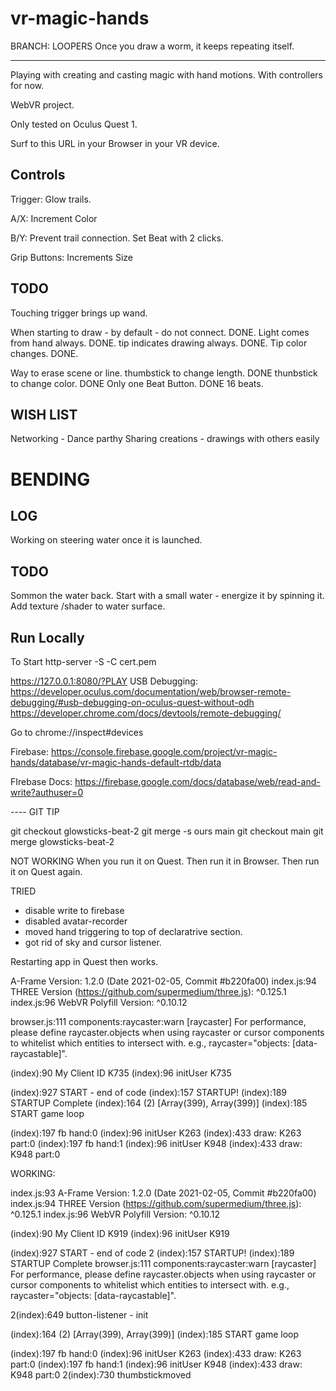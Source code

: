 # vr-magic-hands

BRANCH: LOOPERS
Once you draw a worm, it keeps repeating itself.

---

Playing with creating and casting magic with hand motions. With controllers for now.

WebVR project.

Only tested on Oculus Quest 1.

Surf to this URL in your Browser in your VR device.

## Controls

Trigger: Glow trails.

A/X: Increment Color

B/Y: Prevent trail connection. Set Beat with 2 clicks.

Grip Buttons: Increments Size

## TODO

Touching trigger brings up wand.

When starting to draw - by default - do not connect. DONE.
Light comes from hand always. DONE.
tip indicates drawing always. DONE.
Tip color changes. DONE.

Way to erase scene or line.
thumbstick to change length. DONE
thunbstick to change color. DONE
Only one Beat Button. DONE
16 beats.

## WISH LIST

Networking - Dance parthy
Sharing creations - drawings with others easily

# BENDING

## LOG

Working on steering water once it is launched.

## TODO

Sommon the water back.
Start with a small water - energize it by spinning it.
Add texture /shader to water surface.

## Run Locally

To Start
http-server -S -C cert.pem

https://127.0.0.1:8080/?PLAY
USB Debugging:
https://developer.oculus.com/documentation/web/browser-remote-debugging/#usb-debugging-on-oculus-quest-without-odh
https://developer.chrome.com/docs/devtools/remote-debugging/

Go to chrome://inspect#devices

Firebase:
https://console.firebase.google.com/project/vr-magic-hands/database/vr-magic-hands-default-rtdb/data

FIrebase Docs:
https://firebase.google.com/docs/database/web/read-and-write?authuser=0

---- GIT TIP

git checkout glowsticks-beat-2
git merge -s ours main
git checkout main
git merge glowsticks-beat-2

NOT WORKING
When you run it on Quest.
Then run it in Browser.
Then run it on Quest again.

TRIED

- disable write to firebase
- disabled avatar-recorder
- moved hand triggering to top of declaratrive section.
- got rid of sky and cursor listener.

Restarting app in Quest then works.

A-Frame Version: 1.2.0 (Date 2021-02-05, Commit #b220fa00)
index.js:94 THREE Version (https://github.com/supermedium/three.js): ^0.125.1
index.js:96 WebVR Polyfill Version: ^0.10.12

browser.js:111 components:raycaster:warn [raycaster] For performance, please define raycaster.objects when using raycaster or cursor components to whitelist which entities to intersect with. e.g., raycaster="objects: [data-raycastable]".

(index):90 My Client ID K735
(index):96 initUser K735

(index):927 START - end of code
(index):157 STARTUP!
(index):189 STARTUP Complete
(index):164 (2) [Array(399), Array(399)]
(index):185 START game loop

(index):197 fb hand:0
(index):96 initUser K263
(index):433 draw: K263 part:0
(index):197 fb hand:1
(index):96 initUser K948
(index):433 draw: K948 part:0

WORKING:

index.js:93 A-Frame Version: 1.2.0 (Date 2021-02-05, Commit #b220fa00)
index.js:94 THREE Version (https://github.com/supermedium/three.js): ^0.125.1
index.js:96 WebVR Polyfill Version: ^0.10.12

(index):90 My Client ID K919
(index):96 initUser K919

(index):927 START - end of code 2
(index):157 STARTUP!
(index):189 STARTUP Complete
browser.js:111 components:raycaster:warn [raycaster] For performance, please define raycaster.objects when using raycaster or cursor components to whitelist which entities to intersect with. e.g., raycaster="objects: [data-raycastable]".

2(index):649 button-listener - init

(index):164 (2) [Array(399), Array(399)]
(index):185 START game loop

(index):197 fb hand:0
(index):96 initUser K263
(index):433 draw: K263 part:0
(index):197 fb hand:1
(index):96 initUser K948
(index):433 draw: K948 part:0
2(index):730 thumbstickmoved
